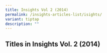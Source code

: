 ```yaml
---
title: Insights Vol 2 (2014)
permalink: /insights-articles-list/isights/
variant: tiptap
description: ""
---
```

<h2>Titles in Insights Vol. 2 (2014)</h2><p></p>